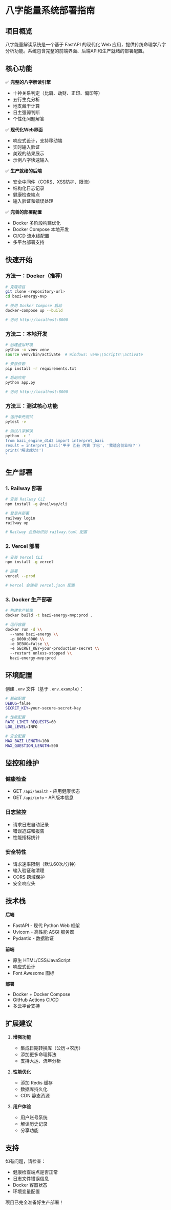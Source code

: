 # 八字能量系统部署指南

## 项目概览

八字能量解读系统是一个基于 FastAPI 的现代化 Web 应用，提供传统命理学八字分析功能。系统包含完整的前端界面、后端API和生产就绪的部署配置。

## 核心功能

✅ **完整的八字解读引擎**
- 十神关系判定（比肩、劫财、正印、偏印等）
- 五行生克分析
- 地支藏干计算
- 日主强弱判断
- 个性化问题解答

✅ **现代化Web界面**
- 响应式设计，支持移动端
- 实时输入验证
- 美观的结果展示
- 示例八字快速输入

✅ **生产就绪的后端**
- 安全中间件（CORS、XSS防护、限流）
- 结构化日志记录
- 健康检查端点
- 输入验证和错误处理

✅ **完善的部署配置**
- Docker 多阶段构建优化
- Docker Compose 本地开发
- CI/CD 流水线配置
- 多平台部署支持

## 快速开始

### 方法一：Docker（推荐）

```bash
# 克隆项目
git clone <repository-url>
cd bazi-energy-mvp

# 使用 Docker Compose 启动
docker-compose up --build

# 访问 http://localhost:8000
```

### 方法二：本地开发

```bash
# 创建虚拟环境
python -m venv venv
source venv/bin/activate  # Windows: venv\\Scripts\\activate

# 安装依赖
pip install -r requirements.txt

# 启动应用
python app.py

# 访问 http://localhost:8000
```

### 方法三：测试核心功能

```bash
# 运行单元测试
pytest -v

# 测试八字解读
python -c "
from bazi_engine_d1d2 import interpret_bazi
result = interpret_bazi('甲子 乙丑 丙寅 丁巳', '我适合创业吗？')
print('解读成功!')
"
```

## 生产部署

### 1. Railway 部署

```bash
# 安装 Railway CLI
npm install -g @railway/cli

# 登录并部署
railway login
railway up

# Railway 会自动识别 railway.toml 配置
```

### 2. Vercel 部署

```bash
# 安装 Vercel CLI  
npm install -g vercel

# 部署
vercel --prod

# Vercel 会使用 vercel.json 配置
```

### 3. Docker 生产部署

```bash
# 构建生产镜像
docker build -t bazi-energy-mvp:prod .

# 运行容器
docker run -d \\
  --name bazi-energy \\
  -p 8000:8000 \\
  -e DEBUG=false \\
  -e SECRET_KEY=your-production-secret \\
  --restart unless-stopped \\
  bazi-energy-mvp:prod
```

## 环境配置

创建 `.env` 文件（基于 `.env.example`）：

```bash
# 基础配置
DEBUG=false
SECRET_KEY=your-secure-secret-key

# 性能配置
RATE_LIMIT_REQUESTS=60
LOG_LEVEL=INFO

# 安全配置
MAX_BAZI_LENGTH=100
MAX_QUESTION_LENGTH=500
```

## 监控和维护

### 健康检查
- GET `/api/health` - 应用健康状态
- GET `/api/info` - API版本信息

### 日志监控
- 请求日志自动记录
- 错误追踪和报告
- 性能指标统计

### 安全特性
- 请求速率限制（默认60次/分钟）
- 输入验证和清理
- CORS 跨域保护
- 安全响应头

## 技术栈

**后端**
- FastAPI - 现代 Python Web 框架
- Uvicorn - 高性能 ASGI 服务器
- Pydantic - 数据验证

**前端**
- 原生 HTML/CSS/JavaScript
- 响应式设计
- Font Awesome 图标

**部署**
- Docker + Docker Compose
- GitHub Actions CI/CD
- 多云平台支持

## 扩展建议

1. **增强功能**
   - 集成日期转换库（公历→农历）
   - 添加更多命理算法
   - 支持大运、流年分析

2. **性能优化**
   - 添加 Redis 缓存
   - 数据库持久化
   - CDN 静态资源

3. **用户体验**
   - 用户账号系统
   - 解读历史记录
   - 分享功能

## 支持

如有问题，请检查：
- 健康检查端点是否正常
- 日志文件错误信息
- Docker 容器状态
- 环境变量配置

项目已完全准备好生产部署！